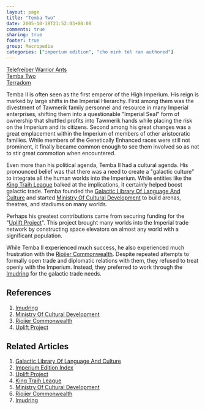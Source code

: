 ```yaml
---
layout: page
title: "Temba Two"
date: 2005-10-18T21:52:03+00:00
comments: true
sharing: true
footer: true
group: Macropedia
categories: ["imperium edition", "cho minh tel ran authored"]
---
```


<div class='row'>
	<div class='col-md-4'><a href='/macropedia/telefreiber-warrior-ants'>Telefreiber Warrior Ants</a></div>
	<div class='col-md-4'><a href='/macropedia/temba-two'>Temba Two</a></div>
	<div class='col-md-4'><a href='/macropedia/terradom'>Terradom</a></div>
</div>


Temba II is often seen as the first emperor of the High Imperium. His reign is marked by large shifts in the Imperial Hierarchy. First among them was the divestment of Tawmerik family personnel and resource in many Imperial enterprises, shifting them into a questionable "Imperial Seal" form of ownership that shuttled profits into Tawmerik hands while placing the risk on the Imperium and its citizens. Second among his great changes was a great emplacement within the Imperium of members of other aristocratic families. While members of the Genetically Enhanced races were still not prominent, it finally became common enough to see them involved so as not to stir great commotion when encountered.

Even more than his political agenda, Temba II had a cultural agenda. His pronounced belief was that there was a need to create a "galactic culture" to integrate all the human worlds into the Imperium. While entities like the [King Traih League](/macropedia/king-traih-league) balked at the implications, it certainly helped boost galactic trade. Temba founded the [Galactic Library Of Language And Culture](/macropedia/galactic-library-of-language-and-culture) and started [Ministry Of Cultural Development](/macropedia/ministry-of-cultural-development) to build arenas, theatres, and stadiums on many worlds.

Perhaps his greatest contributions came from securing funding for the "[Uplift Project](/macropedia/uplift-project)". This project brought many worlds into the Imperial trade network by constructing space elevators on almost any world with a significant population.

While Temba II experienced much success, he also experienced much frustration with the [Riojier Commonwealth](/macropedia/riojier-commonwealth). Despite repeated attempts to formally open trade and diplomatic relations with them, they refused to treat openly with the Imperium. Instead, they preferred to work through the [Imudring](/macropedia/imudring) for the galactic trade needs.

## References
1. [Imudring](/macropedia/imudring)
1. [Ministry Of Cultural Development](/macropedia/ministry-of-cultural-development)
1. [Riojier Commonwealth](/macropedia/riojier-commonwealth)
1. [Uplift Project](/macropedia/uplift-project)


## Related Articles

1. [Galactic Library Of Language And Culture](/macropedia/galactic-library-of-language-and-culture)
2. [Imperium Edition Index](/macropedia/imperium-edition-index)
3. [Uplift Project](/macropedia/uplift-project)
4. [King Traih League](/macropedia/king-traih-league)
5. [Ministry Of Cultural Development](/macropedia/ministry-of-cultural-development)
6. [Riojier Commonwealth](/macropedia/riojier-commonwealth)
7. [Imudring](/macropedia/imudring)



 
